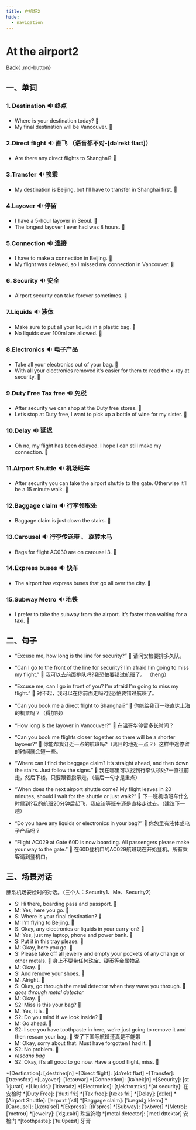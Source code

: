 ```yaml
---
title: 在机场2
hide:
  - navigation
---
```


# At the airport2

[Back](javascript:history.back(-1)){ .md-button}

## 一、单词

### 1. <span id="english">Destination <span class="point">:sound:</span></span> 终点

- <span id="english">Where is your destination today? <span class="point">:speech_balloon:</span></span>
- <span id="english">My final destination will be Vancouver. <span class="point">:speech_balloon:</span></span>

### 2.<span id="english">Direct flight <span class="point">:sound:</span></span> 直飞 （语音都不对-[dəˈrekt flaɪt]）

- <span id="english">Are there any direct flights to Shanghai? <span class="point">:speech_balloon:</span></span>

### 3.<span id="english">Transfer <span class="point">:sound:</span></span> 换乘

- <span id="english">My destination is Beijing, but I’ll have to transfer in Shanghai first. <span class="point">:speech_balloon:</span></span>

### 4.<span id="english">Layover <span class="point">:sound:</span></span> 停留

-  <span id="english">I have a 5-hour layover in Seoul. <span class="point">:speech_balloon:</span></span>
-  <span id="english">The longest layover I ever had was 8 hours. <span class="point">:speech_balloon:</span></span>

### 5.<span id="english">Connection <span class="point">:sound:</span></span> 连接

- <span id="english">I have to make a connection in Beijing. <span class="point">:speech_balloon:</span></span>
- <span id="english">My flight was delayed, so I missed my connection in Vancouver. <span class="point">:speech_balloon:</span></span>

### 6. <span id="english">Security <span class="point">:sound:</span></span> 安全

- <span id="english">Airport security can take forever sometimes. <span class="point">:speech_balloon:</span></span>

### 7.<span id="english">Liquids <span class="point">:sound:</span></span> 液体

- <span id="english">Make sure to put all your liquids in a plastic bag. <span class="point">:speech_balloon:</span></span>
- <span id="english">No liquids over 100ml are allowed. <span class="point">:speech_balloon:</span></span>

### 8.<span id="english">Electronics <span class="point">:sound:</span></span> 电子产品

- <span id="english">Take all your electronics out of your bag. <span class="point">:speech_balloon:</span></span>
- <span id="english"> With all your electronics removed it’s easier for them to read the x-ray at security. <span class="point">:speech_balloon:</span></span>

### 9.<span id="english">Duty Free Tax free  <span class="point">:sound:</span></span> 免税

- <span id="english">After security we can shop at the Duty free stores. <span class="point">:speech_balloon:</span></span>
- <span id="english">Let’s stop at Duty free, I want to pick up a bottle of wine for my sister. <span class="point">:speech_balloon:</span></span>

### 10.<span id="english">Delay  <span class="point">:sound:</span></span> 延迟

- <span id="english">Oh no, my flight has been delayed. I hope I can still make my connection. <span class="point">:speech_balloon:</span></span>

### 11.<span id="english">Airport Shuttle  <span class="point">:sound:</span></span> 机场班车

- <span id="english">After security you can take the airport shuttle to the gate. Otherwise it’ll be a 15 minute walk. <span class="point">:speech_balloon:</span></span>

### 12.<span id="english">Baggage claim  <span class="point">:sound:</span></span> 行李领取处

- <span id="english">Baggage claim is just down the stairs. <span class="point">:speech_balloon:</span></span>

### 13.<span id="english">Carousel  <span class="point">:sound:</span></span> 行李传送带 、 旋转木马

- <span id="english">Bags for flight AC030 are on carousel 3. <span class="point">:speech_balloon:</span></span>

### 14.<span id="english">Express buses  <span class="point">:sound:</span></span> 快车

- <span id="english">The airport has express buses that go all over the city. <span class="point">:speech_balloon:</span></span>

### 15.<span id="english">Subway Metro  <span class="point">:sound:</span></span> 地铁

- <span id="english">I prefer to take the subway from the airport. It’s faster than waiting for a taxi. <span class="point">:speech_balloon:</span></span>

## 二、句子

- <span id="english">“Excuse me, how long is the line for security?” <span class="point">:speech_balloon:</span></span> 
请问安检要排多久队。

- <span id="english">“Can I go to the front of the line for security? I’m afraid I’m going to miss my flight.” <span class="point">:speech_balloon:</span></span> 
我可以去前面排队吗?我恐怕要错过航班了。 （heng）

- <span id="english">“Excuse me, can I go in front of you? I’m afraid I’m going to miss my flight.” <span class="point">:speech_balloon:</span></span> 
对不起，我可以在你前面走吗?我恐怕要错过航班了。

- <span id="english">“Can you book me a direct flight to Shanghai?” <span class="point">:speech_balloon:</span></span> 
你能给我订一张直达上海的机票吗？（得加钱）

- <span id="english">“How long is the layover in Vancouver?” <span class="point">:speech_balloon:</span></span> 
在温哥华停留多长时间？

- <span id="english">“Can you book me flights closer together so there will be a shorter layover?” <span class="point">:speech_balloon:</span></span> 
你能帮我订近一点的航班吗?（离目的地近一点？）这样中途停留的时间就会短一些。

- <span id="english">“Where can I find the baggage claim? It’s straight ahead, and then down the stairs. Just follow the signs.” <span class="point">:speech_balloon:</span></span> 
我在哪里可以找到行李认领处?一直往前走，然后下楼。只要跟着指示走。（最后一句才是重点）

- <span id="english">“When does the next airport shuttle come? My flight leaves in 20 minutes, should I wait for the shuttle or just walk?” <span class="point">:speech_balloon:</span></span> 
下一班机场班车什么时候到?我的航班20分钟后起飞，我应该等班车还是直接走过去。（建议下一趟）

- <span id="english">“Do you have any liquids or electronics in your bag?” <span class="point">:speech_balloon:</span></span> 
你包里有液体或电子产品吗？

- <span id="english">“Flight AC029 at Gate 60D is now boarding. All passengers please make your way to the gate.” <span class="point">:speech_balloon:</span></span> 
在60D登机口的AC029航班现在开始登机。所有乘客请到登机口。

## 三、场景对话

蔗系机场安检时的对话。（三个人：Security1、Me、Security2）

- S: <span id="english">Hi there, boarding pass and passport. <span class="point">:speech_balloon:</span></span> 
- M: <span id="english">Yes, here you go. <span class="point">:speech_balloon:</span></span> 
- S: <span id="english">Where is your final destination? <span class="point">:speech_balloon:</span></span> 
- M: <span id="english">I’m flying to Beijing. <span class="point">:speech_balloon:</span></span> 
- S: <span id="english">Okay, any electronics or liquids in your carry-on? <span class="point">:speech_balloon:</span></span> 
- M: <span id="english">Yes, just my laptop, phone and power bank. <span class="point">:speech_balloon:</span></span> 
- S: <span id="english">Put it in this tray please. <span class="point">:speech_balloon:</span></span> 
- M: <span id="english">Okay, here you go. <span class="point">:speech_balloon:</span></span> 
- S: <span id="english">Please take off all jewelry and empty your pockets of any change or other metals. <span class="point">:speech_balloon:</span></span>  身上不要带任何珠宝、硬币等金属物品
- M: <span id="english">Okay. <span class="point">:speech_balloon:</span></span> 
- S: <span id="english">And remove your shoes. <span class="point">:speech_balloon:</span></span> 
- M: <span id="english">Alright. <span class="point">:speech_balloon:</span></span> 
- S: <span id="english">Okay, go through the metal detector when they wave you through. <span class="point">:speech_balloon:</span></span> 
- *goes through metal detector*
- M: <span id="english">Okay.  <span class="point">:speech_balloon:</span></span> 
- S2: <span id="english">Miss is this your bag?  <span class="point">:speech_balloon:</span></span> 
- M: <span id="english">Yes, it is.  <span class="point">:speech_balloon:</span></span> 
- S2: <span id="english">Do you mind if we look inside? <span class="point">:speech_balloon:</span></span> 
- M: <span id="english">Go ahead.  <span class="point">:speech_balloon:</span></span> 
- S2: <span id="english">I see you have toothpaste in here, we’re just going to remove it and then rescan your bag. <span class="point">:speech_balloon:</span></span> 查了下国际航班还真是不能带
- M: <span id="english">Okay, sorry about that. Must have forgotten I had it. <span class="point">:speech_balloon:</span></span> 
- S2: <span id="english">No problem. <span class="point">:speech_balloon:</span></span> 
- *rescans bag* 
- S2: <span id="english">Okay, it’s all good to go now. Have a good flight, miss. <span class="point">:speech_balloon:</span></span> 


*[Destination]: [ˌdestɪˈneɪʃn]
*[Direct flight]: [dəˈrekt flaɪt]
*[Transfer]: [ˈtrænsfɜːr]
*[Layover]: [ˈleɪoʊvər] 
*[Connection]: [kəˈnekʃn]
*[Security]: [sɪˈkjʊrəti] 
*[Liquids]: [ˈlɪkwədz] 
*[Electronics]: [ɪˌlekˈtrɑːnɪks] 
*[at security]: 在安检时
*[Duty Free]: [ˈduːti friː] 
*[Tax free]: [tæks friː]
*[Delay]:  [dɪˈleɪ] 
*[Airport Shuttle]: [ˈerpɔːrt ˈʃʌtl]
*[Baggage claim]: [ˈbæɡɪdʒ kleɪm] 
*[Carousel]: [ˌkærəˈsel]
*[Express]: [ɪkˈspres] 
*[Subway]: [ˈsʌbweɪ]
*[Metro]: [ˈmetroʊ]
*[jewelry]: [ˈdʒuːəlri] 珠宝饰物
*[metal detector]: [ˈmetl dɪtektər] 安检门
*[toothpaste]: [ˈtuːθpeɪst] 牙膏